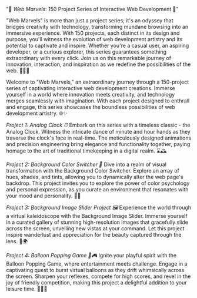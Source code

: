 "🚀 *Web Marvels*: 150 Project Series of Interactive Web Development 🎉"

"Web Marvels" is more than just a project series; it's an odyssey that bridges creativity with technology, transforming mundane browsing into an immersive experience. With 150 projects, each distinct in its design and purpose, you'll witness the evolution of web development artistry and its potential to captivate and inspire. Whether you're a casual user, an aspiring developer, or a curious explorer, this series guarantees something extraordinary with every click. Join us on this remarkable journey of innovation, interaction, and inspiration as we redefine the possibilities of the web. 🌟🌐🚀

Welcome to "Web Marvels," an extraordinary journey through a 150-project series of captivating interactive web development creations. Immerse yourself in a world where innovation meets creativity, and technology merges seamlessly with imagination. With each project designed to enthrall and engage, this series showcases the boundless possibilities of web development artistry. 🌐✨

*Project 1: Analog Clock ⏰*
Embark on this series with a timeless classic - the Analog Clock. Witness the intricate dance of minute and hour hands as they traverse the clock's face in real-time. The meticulously designed animations and precision engineering bring elegance and functionality together, paying homage to the art of traditional timekeeping in a digital realm. ⌛🕰️

*Project 2: Background Color Switcher 🎨*
Dive into a realm of visual transformation with the Background Color Switcher. Explore an array of hues, shades, and tints, allowing you to dynamically alter the web page's backdrop. This project invites you to explore the power of color psychology and personal expression, as you curate an environment that resonates with your mood and personality. 🌈🎆

*Project 3: Background Image Slider Project 🖼️*
Experience the world through a virtual kaleidoscope with the Background Image Slider. Immerse yourself in a curated gallery of stunning high-resolution images that gracefully slide across the screen, unveiling new vistas at your command. Let this project inspire wanderlust and appreciation for the beauty captured through the lens. 📸🌍

*Project 4: Balloon Popping Game 🎈🎮*
Ignite your playful spirit with the Balloon Popping Game, where entertainment meets challenge. Engage in a captivating quest to burst virtual balloons as they drift whimsically across the screen. Sharpen your reflexes, compete for high scores, and revel in the joy of friendly competition, making this project a delightful addition to your leisure time. 🎈🎉🚀

